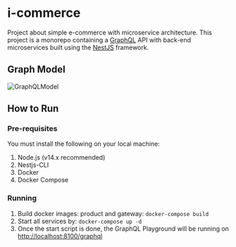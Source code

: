 # i-commerce

Project about simple e-commerce with microservice architecture. This project is a monorepo containing a [GraphQL](https://graphql.org/) API with back-end microservices built using the [NestJS](https://nestjs.com/) framework.

## Graph Model

![GraphQLModel](https://user-images.githubusercontent.com/11265773/105785631-f0458180-5fad-11eb-80de-8f8dfd3c62ee.png)

## How to Run

### Pre-requisites
You must install the following on your local machine:

1. Node.js (v14.x recommended)
2. Nestjs-CLI
3. Docker
4. Docker Compose


### Running

1. Build docker images: product and gateway: `docker-compose build`
2. Start all services by: `docker-compose up -d`
3. Once the start script is done, the GraphQL Playground will be running on [http://localhost:8100/graphql](http://localhost:8100/graphql)